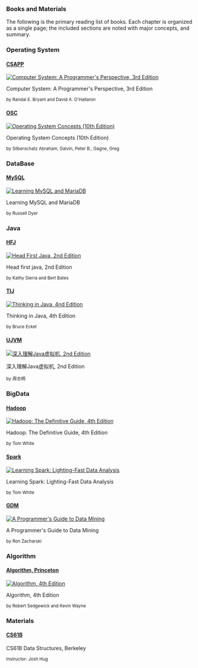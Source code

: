 ### **Books and Materials**


The following is the primary reading list of books. Each chapter is organized as a single page; the included sections are noted with major concepts, and summary.

### Operating System

#### [CSAPP](os/csapp/index.md)

[![Computer System: A Programmer's Perspective, 3rd Edition](os/csapp/cover.png)](os/csapp/cover.png "Computer System: A Programmer's Perspective, 3rd Edition")

Computer System: A Programmer's Perspective, 3rd Edition

<small>by Randal E. Bryant and David A. O'Hallaron</small>

#### [OSC](os/osc/index.md)

[![Operating System Concepts (10th Edition)](os/osc/cover.png)](os/osc/cover.png "Operating System Concepts (10th Edition)")

Operating System Concepts (10th Edition)

<small>by Silberschatz Abraham, Galvin, Peter B., Gagne, Greg</small>


### DataBase

#### [MySQL](mysql/index.md)

[![Learning MySQL and MariaDB ](mysql/cover.png)](mysql/cover.png "Learning MySQL and MariaDB")

Learning MySQL and MariaDB

<small>by Russell Dyer</small>


### Java

#### [HFJ](java/hfj/index.md)

[![Head First Java, 2nd Edition](java/hfj/cover.png)](java/hfj/cover.png "Head first java, 2nd Edition")

Head first java, 2nd Edition

<small>by Kathy Sierra and Bert Bates</small>


#### [TIJ](java/tij/index.md)

[![Thinking in Java, 4nd Edition](java/tij/cover.jpg)](java/tij/cover.jpg "Thinking in Java, 4th Edition")


Thinking in Java, 4th Edition

<small>by Bruce Eckel</small>




#### [UJVM](java/ujvm/index.md)

[![深入理解Java虚拟机, 2nd Edition](java/ujvm/cover.png)](java/uvjm/cover.png "深入理解Java虚拟机, 2nd Edition")


深入理解Java虚拟机, 2nd Edition

<small>by 周志明</small>


### BigData

#### [Hadoop](bigdata/hadoop/index.md)

[![Hadoop: The Definitive Guide, 4th Edition](bigdata/hadoop/cover.png)](bigdata/hadoop/cover.png "Hadoop: The Definitive Guide, 4th Edition")


Hadoop: The Definitive Guide, 4th Edition

<small>by Tom White</small>


#### [Spark](bigdata/spark/index.md)

[![Learning Spark: Lighting-Fast Data Analysis](bigdata/spark/cover.png)](bigdata/spark/cover.png "Learning Spark: Lighting-Fast Data Analysis")

Learning Spark: Lighting-Fast Data Analysis

<small>by Tom White</small>


#### [GDM](bigdata/datamining/index.md)

[![A Programmer's Guide to Data Mining](bigdata/gdm/cover.png)](bigdata/gdm/cover.png "A Programmer's Guide to Data Mining")

A Programmer's Guide to Data Mining

<small>by Ron Zacharski</small>


### Algorithm


#### [Algorithm, Princeton](algorithm/algorithmPrinceton/index.md)

[![Algorithm, 4th Edition](algorithm/algorithmPrinceton/cover.png)](algorithm/algorithmPrinceton/cover.jpg "Algorithm, 4th Edition")

Algorithm, 4th Edition

<small>by Robert Sedgewick and Kevin Wayne</small>




### Materials

#### [CS61B](algoritm/cs61b/index.md)

CS61B Data Structures, Berkeley

<small>Instructor: Josh Hug</small>
